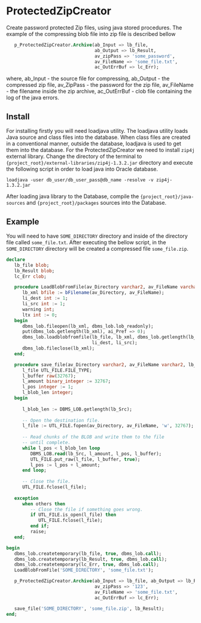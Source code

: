 # ProtectedZipCreator
Create password protected Zip files, using java stored procedures. 
The example of the compressing blob file into zip file is described bellow
```sql
   p_ProtectedZipCreator.Archive(ab_Input => lb_file, 
                                 ab_Output => lb_Result, 
                                 av_zipPass => 'some_password',
                                 av_FileName => 'some_file.txt', 
                                 ac_OutErrBuf => lc_Err);
```
where, ab_Input - the source file for compressing, ab_Output - the compressed zip file, av_ZipPass - the password for the zip file, av_FileName - the filename inside the zip archive, ac_OutErrBuf - clob file containing the log of the java errors.


## Install
For installing firstly you will need loadjava utility. The loadjava utility loads Java source and class files into the database. When class files are created in a conventional manner, outside the database, loadjava is used to get them into the database. For the ProtectedZipCreator we need to install `zip4j` external library. Change the directory of the terminal to `{project_root}/external-libraries/zip4j-1.3.2.jar` directory and execute the following script in order to load java into Oracle database. 
```
loadjava -user db_user/db_user_pass@db_name -resolve -v zip4j-1.3.2.jar
```
After loading java library to the Database, compile the `{project_root}/java-sources` and `{project_root}/packages` sources into the Database.

## Example
You will need to have `SOME_DIRECTORY` directory and inside of the directory file called `some_file.txt`. After executing the bellow script, in the `SOME_DIRECTORY` directory will be created a compressed file `some_file.zip`.
```sql
declare
   lb_file blob;
   lb_Result blob;
   lc_Err clob;

   procedure LoadBlobFromFile(av_Directory varchar2, av_FileName varchar2) is
      lb_xml bfile := bFilename(av_Directory, av_FileName);
      li_dest int := 1;
      li_src int := 1;
      warning int;
      ltx int := 0;
   begin
      dbms_lob.fileopen(lb_xml, dbms_lob.lob_readonly);
      put(dbms_lob.getlength(lb_xml), ai_Pref => 0);
      dbms_lob.loadblobfromfile(lb_file, lb_xml, dbms_lob.getlength(lb_xml),
                                li_dest, li_src);
      dbms_lob.fileclose(lb_xml);
   end;

   procedure save_file(av_Directory varchar2, av_FileName varchar2, lb_Src blob) is
      l_file UTL_FILE.FILE_TYPE;
      l_buffer raw(32767);
      l_amount binary_integer := 32767;
      l_pos integer := 1;
      l_blob_len integer;
   begin
   
      l_blob_len := DBMS_LOB.getlength(lb_Src);
   
      -- Open the destination file.
      l_file := UTL_FILE.fopen(av_Directory, av_FileName, 'w', 32767);
   
      -- Read chunks of the BLOB and write them to the file
      -- until complete.
      while l_pos < l_blob_len loop
         DBMS_LOB.read(lb_Src, l_amount, l_pos, l_buffer);
         UTL_FILE.put_raw(l_file, l_buffer, true);
         l_pos := l_pos + l_amount;
      end loop;
   
      -- Close the file.
      UTL_FILE.fclose(l_file);
   
   exception
      when others then
         -- Close the file if something goes wrong.
         if UTL_FILE.is_open(l_file) then
            UTL_FILE.fclose(l_file);
         end if;
         raise;
   end;

begin
   dbms_lob.createtemporary(lb_file, true, dbms_lob.call);
   dbms_lob.createtemporary(lb_Result, true, dbms_lob.call);
   dbms_lob.createtemporary(lc_Err, true, dbms_lob.call);
   LoadBlobFromFile('SOME_DIRECTORY', 'some_file.txt');

   p_ProtectedZipCreator.Archive(ab_Input => lb_file, ab_Output => lb_Result,
                                 av_zipPass => '123',
                                 av_FileName => 'some_file.txt',
                                 ac_OutErrBuf => lc_Err);

   save_file('SOME_DIRECTORY', 'some_file.zip', lb_Result);
end;
```
